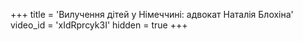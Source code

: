 +++
title = 'Вилучення дітей у Німеччині: адвокат Наталія Блохіна'
video_id = 'xIdRprcyk3I'
hidden = true
+++



